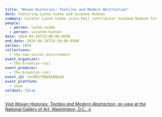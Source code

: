 ```yaml
---
title: "Woven Histories: Textiles and Modern Abstraction"
deck: Featuring Lynne Cooke and Suzanne Hudson
summary: Curator Lynne Cooke joins Rail contributor Suzanne Hudson for a conversation.
people:
  - person: lynne-cooke
  - person: suzanne-hudson
date: 2024-04-26T13:00:00-0500
end_date: 2024-04-26T14:30:00-0500
series: 1054
collections:
  - the-new-social-environment
event_organizer:
  - the-brooklyn-rail
event_producer:
  - the-brooklyn-rail
event_id: recMG5f9Mp65NQGa9
event_platform:
  - zoom
soldout: false
---
```

[V﻿isit *Woven Histories: Textiles and Modern Abstraction*, on view at the National Gallery of Art, Washington, D.C. →](https://www.nga.gov/exhibitions/2024/woven-histories-textiles-modern-abstraction.html)